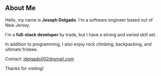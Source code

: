 ## About Me

Hello, my name is **Joseph Delgado**. I'm a software engineer based out of New Jersey.

I'm a **full-stack developer** by trade, but I have a strong and varied skill set.

In addition to programming, I also enjoy rock climbing, backpacking, and ultimate frisbee.

Contact: [jdelgado002@gmail.com](mailto:jdelgado002@gmail.com)

Thanks for visiting!
